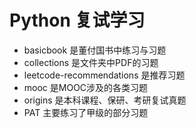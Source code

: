 # Python 复试学习

- basicbook 是董付国书中练习与习题
- collections 是文件夹中PDF的习题
- leetcode-recommendations 是推荐习题
- mooc 是MOOC涉及的各类习题
- origins 是本科课程、保研、考研复试真题
- PAT 主要练习了甲级的部分习题

